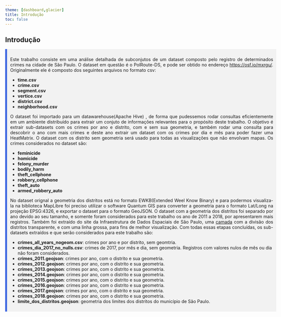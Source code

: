 ```yaml
---
theme: [dashboard,glacier]
title: Introdução
toc: false
---
```

<style> body, div, p, li, ol, h1, ul { max-width: none; } li span {font-weight: bold;} </style>

## Introdução
<div style="background-color: #f2f2f2; border-left: 6px solid royalblue; padding: 10px; margin-bottom:50px">
    <p style="text-align: justify;">   
    Este trabalho consiste em uma análise detalhada de subconjutos de um dataset composto pelo registro de determinados crimes na cidade de São Paulo. O dataset em questão é o PolRoute-DS, e pode ser obtido no endereço <a href="https://osf.io/mxrgu/">https://osf.io/mxrgu/</a>. Originalmente ele é composto dos seguintes arquivos no formato csv:
    </p>
    <ul>
        <li><span>time.csv</span></li>
        <li><span>crime.csv</span></li>
        <li><span>segment.csv</span></li>
        <li><span>vertice.csv</span></li>
        <li><span>district.csv</span></li>
        <li><span>neighborhood.csv</span></li>
    </ul>
    <p style="text-align: justify;">   
    O dataset foi importado para um datawarehouse(Apache Hive) , de forma que pudessemos rodar consultas eficientemente em um ambiente distribuído para extrair um conjuto de informações relevantes para o propósito deste trabalho. O objetivo é extrair sub-datasets com os crimes por ano e distrito, com e sem sua geometria, e também rodar uma consulta para descobrir o ano com mais crimes e deste ano extrair um dataset com os crimes por dia e mês para poder fazer uma HeatMatrix. O dataset com os distrito sem geometria será usado para todas as visualizações que não envolvam mapas. Os crimes considerados no dataset são:
    <ul>
        <li><span>feminicide</span></li>
        <li><span>homicide</span></li>
        <li><span>felony_murder</span></li>
        <li><span>bodily_harm</span></li>
        <li><span>theft_cellphone</span></li>
        <li><span>robbery_cellphone</span></li>
        <li><span>theft_auto</span></li>
        <li><span>armed_robbery_auto</span></li>
    </ul>
    </p>
    <p style="text-align: justify;">   
    No dataset orignal a geometria dos distritos está no formato EWKB(Extended Weel Know Binary) e para podermos visualiza-la na biblioteca MapLibre foi preciso utilizar o software Quantum GIS para converter a geometria para o formato Lat/Long na projeção EPSG:4326, e exportar o dataset para o formato GeoJSON. O dataset com a geometria dos distritos foi separado por ano devido ao seu tamanho, e somente foram considerados para este trabalho os ano de 2011 a 2018, por apresentarem mais registros. Também foi extraído do site da Infraestrutura de Dados Espaciais de São Paulo, uma <a href="https://ide.emplasa.sp.gov.br/geoserver/ows?service=WFS&version=1.1.1&request=GetFeature&typeNames=emplasa:LIMITES_EMPLASA_DISTRITO_UIT_MSP&styles=&srsName=EPSG:4326&outputFormat=application/json&transparent=true">camada</a> com a divisão dos distritos transparente, e com uma linha grossa, para fins de melhor visualização. Com todas essas etapas concluídas, os sub-datasets extraídos e que serão considerados para este trabalho são:
    <ul>
        <li><span>crimes_all_years_nogeom.csv</span>: crimes por ano e por distrito, sem geomtria.</li>
        <li><span>crimes_dia_2017_no_nulls.csv</span>: crimes de 2017, por mês e dia, sem geometria. Registros com valores nulos de mês ou dia não foram considerados.</li>
        <li><span>crimes_2011.geojson</span>: crimes por ano, com o distrito e sua geometria.</li>
        <li><span>crimes_2012.geojson</span>: crimes por ano, com o distrito e sua geometria.</li>
        <li><span>crimes_2013.geojson</span>: crimes por ano, com o distrito e sua geometria.</li>
        <li><span>crimes_2014.geojson</span>: crimes por ano, com o distrito e sua geometria.</li>
        <li><span>crimes_2015.geojson</span>: crimes por ano, com o distrito e sua geometria.</li>
        <li><span>crimes_2016.geojson</span>: crimes por ano, com o distrito e sua geometria.</li>
        <li><span>crimes_2017.geojson</span>: crimes por ano, com o distrito e sua geometria.</li>
        <li><span>crimes_2018.geojson</span>: crimes por ano, com o distrito e sua geometria.</li>
        <li><span>limite_dos_distritos.geojson</span>: geometria dos limites dos distritos do município de São Paulo.</li>
    </ul>
    </p>
</div>